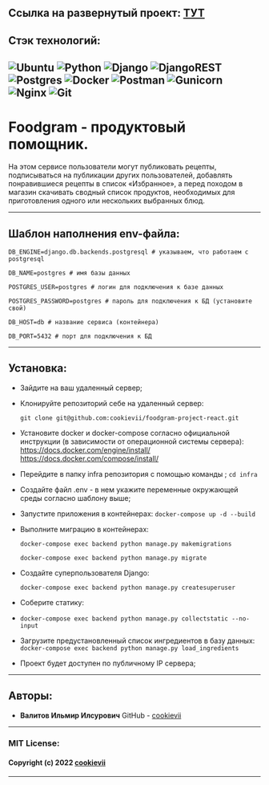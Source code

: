 Ссылка на развернутый проект: [ТУТ]( http://84.201.154.166/recipes)
----------
## Стэк технологий:
![Ubuntu](https://img.shields.io/badge/Ubuntu-E95420?style=for-the-badge&logo=ubuntu&logoColor=white)
![Python](https://img.shields.io/badge/python-3670A0?style=for-the-badge&logo=python&logoColor=ffdd54)
![Django](https://img.shields.io/badge/django-%23092E20.svg?style=for-the-badge&logo=django&logoColor=white)
![DjangoREST](https://img.shields.io/badge/DJANGO-REST-ff1709?style=for-the-badge&logo=django&logoColor=white&color=ff1709&labelColor=gray)
![Postgres](https://img.shields.io/badge/postgres-%23316192.svg?style=for-the-badge&logo=postgresql&logoColor=white)
![Docker](https://img.shields.io/badge/docker-%230db7ed.svg?style=for-the-badge&logo=docker&logoColor=white)
![Postman](https://img.shields.io/badge/Postman-FF6C37?style=for-the-badge&logo=postman&logoColor=white)
![Gunicorn](https://img.shields.io/badge/gunicorn-%298729.svg?style=for-the-badge&logo=gunicorn&logoColor=white)
![Nginx](https://img.shields.io/badge/nginx-%23009639.svg?style=for-the-badge&logo=nginx&logoColor=white)
![Git](https://img.shields.io/badge/git-%23F05033.svg?style=for-the-badge&logo=git&logoColor=white)
----------
# Foodgram - продуктовый помощник.

На этом сервисе пользователи могут публиковать рецепты, подписываться на публикации других пользователей, добавлять понравившиеся рецепты в список «Избранное», а перед походом в магазин скачивать сводный список продуктов, необходимых для приготовления одного или нескольких выбранных блюд.

----------
## Шаблон наполнения env-файла:

``` DB_ENGINE=django.db.backends.postgresql # указываем, что работаем с postgresql ```

``` DB_NAME=postgres # имя базы данных ```

``` POSTGRES_USER=postgres # логин для подключения к базе данных ```

``` POSTGRES_PASSWORD=postgres # пароль для подключения к БД (установите свой) ```

``` DB_HOST=db # название сервиса (контейнера) ```

``` DB_PORT=5432 # порт для подключения к БД ```

----------
## Установка:
* Зайдите на ваш удаленный сервер;
* Клонируйте репозиторий себе на удаленный сервер:

  ``` git clone git@github.com:cookievii/foodgram-project-react.git ```
* Установите docker и docker-compose согласно официальной инструкции (в зависимости от операционной системы сервера):
    https://docs.docker.com/engine/install/    
    https://docs.docker.com/compose/install/
* Перейдите в папку infra репозитория с помощью команды ;
 ``` cd infra ```
* Создайте файл .env - в нем укажите переменные окружающей среды согласно шаблону выше;

* Запустите приложения в контейнерах: 
  ``` docker-compose up -d --build ```
  
* Выполните миграцию в контейнерах: 

  ``` docker-compose exec backend python manage.py makemigrations ```
  
  ``` docker-compose exec backend python manage.py migrate ```
* Создайте суперпользователя Django:

  ``` docker-compose exec backend python manage.py createsuperuser ```
* Соберите статику:
* 
  ``` docker-compose exec backend python manage.py collectstatic --no-input ```
* Загрузите предустановленный список ингредиентов в базу данных:
  ``` docker-compose exec backend python manage.py load_ingredients ```
* Проект будет доступен по публичному IP сервера;
----------
Авторы:
----------
* **Валитов Ильмир Илсурович**
GitHub - [cookievii](https://github.com/cookievii)
----------
### MIT License:
#### Copyright (c) 2022 [cookievii](https://github.com/cookievii)

----------
